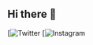 ## Hi there 👋

<!--
**porya13/porya13** is a ✨ _special_ ✨ repository because its `README.md` (this file) appears on your GitHub profile.

Here are some ideas to get you started:

- 🔭 I’m currently working on ...
- 🌱 I’m currently learning ...
- 👯 I’m looking to collaborate on ...
- 🤔 I’m looking for help with ...
- 💬 Ask me about ...
- 📫 How to reach me: ...
- 😄 Pronouns: ...
- ⚡ Fun fact: ...
-->
[![Twitter](https://x.com/poryaghafary0?s=21)
[![Instagram](https://www.instagram.com/porya__13?igsh=MTRodWZ1M3ExbjNo&utm_source=qr)
